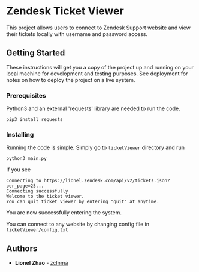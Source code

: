 # Zendesk Ticket Viewer

This project allows users to connect to Zendesk Support website and view their tickets locally with username and password access.

## Getting Started

These instructions will get you a copy of the project up and running on your local machine for development and testing purposes. See deployment for notes on how to deploy the project on a live system.

### Prerequisites

Python3 and an external 'requests' library are needed to run the code.

```
pip3 install requests
```

### Installing

Running the code is simple. Simply go to  ```ticketViewer``` directory and run

```
python3 main.py
```

If you see
```
Connecting to https://lionel.zendesk.com/api/v2/tickets.json?per_page=25...
Connecting successfully
Welcome to the ticket viewer.
You can quit ticket viewer by entering "quit" at anytime.

```
You are now successfully entering the system.

You can connect to any website by changing config file in  ```ticketViewer/config.txt```




## Authors

* **Lionel Zhao** - [zclnma](https://github.com/zclnma)


